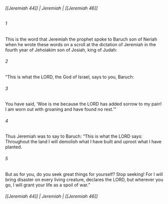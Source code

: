 ###### [[Jeremiah 44]] | Jeremiah | [[Jeremiah 46]]

###### 1
This is the word that Jeremiah the prophet spoke to Baruch son of Neriah when he wrote these words on a scroll at the dictation of Jeremiah in the fourth year of Jehoiakim son of Josiah, king of Judah:
###### 2
“This is what the LORD, the God of Israel, says to you, Baruch:
###### 3
You have said, ‘Woe is me because the LORD has added sorrow to my pain! I am worn out with groaning and have found no rest.’”
###### 4
Thus Jeremiah was to say to Baruch: “This is what the LORD says: Throughout the land I will demolish what I have built and uproot what I have planted.
###### 5
But as for you, do you seek great things for yourself? Stop seeking! For I will bring disaster on every living creature, declares the LORD, but wherever you go, I will grant your life as a spoil of war.”

###### [[Jeremiah 44]] | Jeremiah | [[Jeremiah 46]]
